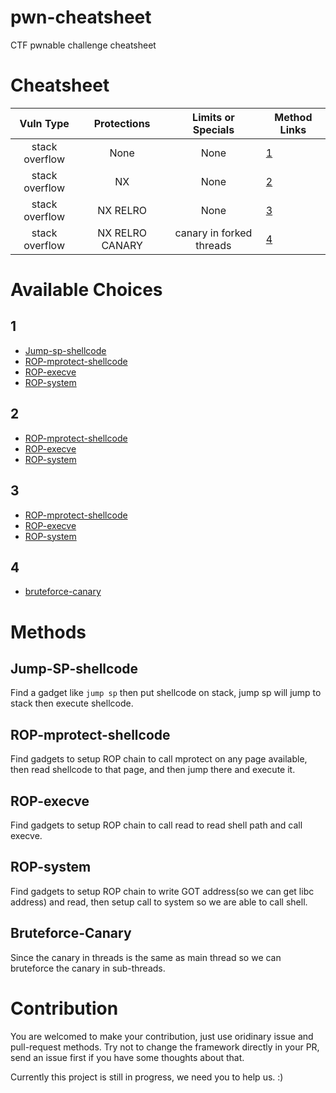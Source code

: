 # pwn-cheatsheet
CTF pwnable challenge cheatsheet

# Cheatsheet

| Vuln Type | Protections | Limits or Specials | Method Links |
|:---------:|:-----------:|:------:|--------------|
| stack overflow | None   |  None   |  [1](#1)
| stack overflow | NX  | None | [2](#2)
| stack overflow | NX RELRO | None | [3](#3)
| stack overflow | NX RELRO CANARY | canary in forked threads | [4](#4)

# Available Choices
## <a name="1"> 1
* [Jump-sp-shellcode](#jump-sp-shellcode)
* [ROP-mprotect-shellcode](#rop-mprotect-shellcode)
* [ROP-execve](#rop-execve)
* [ROP-system](#rop-system)

## <a name="2"> 2
* [ROP-mprotect-shellcode](#rop-mprotect-shellcode)
* [ROP-execve](#rop-execve)
* [ROP-system](#rop-system)

## <a name="3"> 3
* [ROP-mprotect-shellcode](#rop-mprotect-shellcode)
* [ROP-execve](#rop-execve)
* [ROP-system](#rop-system)

## <a name="4"> 4
* [bruteforce-canary](#bruteforce-canary)

# Methods
## <a name="jump-sp-shellcode"> Jump-SP-shellcode
Find a gadget like `jump sp` then put shellcode on stack, jump sp will jump to stack then execute shellcode.

## <a name="rop-mprotect-shellcode"> ROP-mprotect-shellcode
Find gadgets to setup ROP chain to call mprotect on any page available, then read shellcode to that page, and then jump there and execute it.

## <a name="rop-execve"> ROP-execve
Find gadgets to setup ROP chain to call read to read shell path and call execve.

## <a name="rop-system"> ROP-system
Find gadgets to setup ROP chain to write GOT address(so we can get libc address) and read, then setup call to system so we are able to call shell.

## <a name="bruteforce-canary"> Bruteforce-Canary
Since the canary in threads is the same as main thread so we can bruteforce the canary in sub-threads.

# Contribution
You are welcomed to make your contribution, just use oridinary issue and pull-request methods. Try not to change the framework directly in your PR, send an issue first if you have some thoughts about that.

Currently this project is still in progress, we need you to help us. :)
